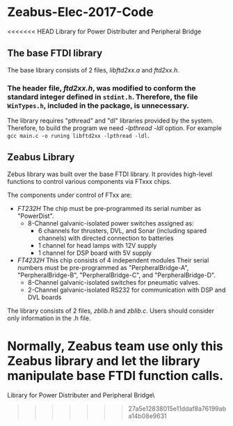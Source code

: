# Zeabus-Elec-2017-Code
<<<<<<< HEAD
Library for Power Distributer and Peripheral Bridge

## The base FTDI library
The base library consists of 2 files, _libftd2xx.a_ and _ftd2xx.h_.

### The header file, _ftd2xx.h_, was modified to conform the standard integer defined  in `stdint.h`. Therefore, the file `WinTypes.h`, included in the package, is unnecessary.

The library requires "pthread" and "dl" libraries provided by the system.
Therefore, to build the program we need _-lpthread -ldl_ option. 
For example `gcc main.c -o runing libftd2xx -lpthread -ldl`.

## Zeabus Library
Zebus library was built over the base FTDI library. It provides high-level functions to control various components via FTxxx chips.

The components under control of FTxx are:

* _FT232H_ The chip must be pre-programmed its serial number as "PowerDist".
  * 8-Channel galvanic-isolated power switches assigned as:
    * 6 channels for thrusters, DVL, and Sonar (including spared channels) with directed connection to batteries
    * 1 channel for head lamps with 12V supply
    * 1 channel for DSP board with 5V supply
* _FT4232H_ This chip consists of 4 independent modules Their serial numbers must be pre-programmed as "PerpheralBridge-A", "PerpheralBridge-B", "PerpheralBridge-C", and "PerpheralBridge-D".
  * 8-Channel galvanic-isolated switches for pneumatic valves.
  * 2-Channel galvanic-isolated RS232 for communication with DSP and DVL boards

The library consists of 2 files, _zblib.h_ and _zblib.c_. Users should consider only information in the .h file.

Normally, Zeabus team use only this Zeabus library and let the library manipulate base FTDI function calls.
=======
Library for Power Distributer and Peripheral Bridge\
>>>>>>> 27a5e12838015e11ddaf8a76199aba14b08e9631

